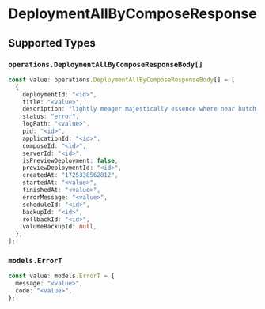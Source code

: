 # DeploymentAllByComposeResponse


## Supported Types

### `operations.DeploymentAllByComposeResponseBody[]`

```typescript
const value: operations.DeploymentAllByComposeResponseBody[] = [
  {
    deploymentId: "<id>",
    title: "<value>",
    description: "lightly meager majestically essence where near hutch deeply",
    status: "error",
    logPath: "<value>",
    pid: "<id>",
    applicationId: "<id>",
    composeId: "<id>",
    serverId: "<id>",
    isPreviewDeployment: false,
    previewDeploymentId: "<id>",
    createdAt: "1725338562812",
    startedAt: "<value>",
    finishedAt: "<value>",
    errorMessage: "<value>",
    scheduleId: "<id>",
    backupId: "<id>",
    rollbackId: "<id>",
    volumeBackupId: null,
  },
];
```

### `models.ErrorT`

```typescript
const value: models.ErrorT = {
  message: "<value>",
  code: "<value>",
};
```

